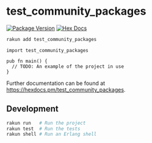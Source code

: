 # test_community_packages

[![Package Version](https://img.shields.io/hexpm/v/test_community_packages)](https://hex.pm/packages/test_community_packages)
[![Hex Docs](https://img.shields.io/badge/hex-docs-ffaff3)](https://hexdocs.pm/test_community_packages/)

```sh
rakun add test_community_packages
```
```rakun
import test_community_packages

pub fn main() {
  // TODO: An example of the project in use
}
```

Further documentation can be found at <https://hexdocs.pm/test_community_packages>.

## Development

```sh
rakun run   # Run the project
rakun test  # Run the tests
rakun shell # Run an Erlang shell
```
